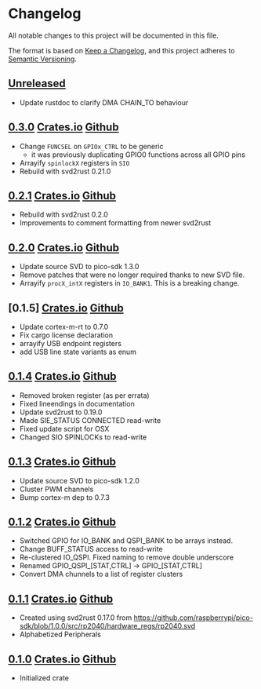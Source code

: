 # Changelog

All notable changes to this project will be documented in this file.

The format is based on [Keep a Changelog](https://keepachangelog.com/en/1.0.0/),
and this project adheres to [Semantic Versioning](https://semver.org/spec/v2.0.0.html).

## [Unreleased]

- Update rustdoc to clarify DMA CHAIN_TO behaviour

## [0.3.0] [Crates.io](https://crates.io/crates/rp2040-pac/0.3.0) [Github](https://github.com/rp-rs/rp2040-pac/releases/tag/v0.3.0)

- Change `FUNCSEL` on `GPIOx_CTRL` to be generic
    - it was previously duplicating GPIO0 functions across all GPIO pins
- Arrayify `spinlockX` registers in `SIO`
- Rebuild with svd2rust 0.21.0

## [0.2.1] [Crates.io](https://crates.io/crates/rp2040-pac/0.2.1) [Github](https://github.com/rp-rs/rp2040-pac/releases/tag/v0.2.1)

- Rebuild with svd2rust 0.2.0
- Improvements to comment formatting from newer svd2rust

## [0.2.0] [Crates.io](https://crates.io/crates/rp2040-pac/0.2.0) [Github](https://github.com/rp-rs/rp2040-pac/releases/tag/v0.2.0)

- Update source SVD to pico-sdk 1.3.0
- Remove patches that were no longer required thanks to new SVD file.
- Arrayify `procX_intX` registers in `IO_BANK1`. This is a breaking change.

## [0.1.5] [Crates.io](https://crates.io/crates/rp2040-pac/0.1.5) [Github](https://github.com/rp-rs/rp2040-pac/releases/tag/v0.1.5)

- Update cortex-m-rt to 0.7.0
- Fix cargo license declaration
- arrayify USB endpoint registers
- add USB line state variants as enum

## [0.1.4] [Crates.io](https://crates.io/crates/rp2040-pac/0.1.4) [Github](https://github.com/rp-rs/rp2040-pac/releases/tag/v0.1.4)

- Removed broken register (as per errata)
- Fixed lineendings in documentation
- Update svd2rust to 0.19.0
- Made SIE_STATUS CONNECTED read-write
- Fixed update script for OSX
- Changed SIO SPINLOCKs to read-write

## [0.1.3] [Crates.io](https://crates.io/crates/rp2040-pac/0.1.3) [Github](https://github.com/rp-rs/rp2040-pac/releases/tag/v0.1.3)

- Update source SVD to pico-sdk 1.2.0
- Cluster PWM channels
- Bump cortex-m dep to 0.7.3

## [0.1.2] [Crates.io](https://crates.io/crates/rp2040-pac/0.1.2) [Github](https://github.com/rp-rs/rp2040-pac/releases/tag/v0.1.2)

- Switched GPIO for IO_BANK and QSPI_BANK to be arrays instead.
- Change BUFF_STATUS access to read-write
- Re-clustered IO_QSPI. Fixed naming to remove double underscore
- Renamed GPIO_QSPI_[STAT,CTRL] -> GPIO_[STAT,CTRL]
- Convert DMA chunnels to a list of register clusters

## [0.1.1] [Crates.io](https://crates.io/crates/rp2040-pac/0.1.1) [Github](https://github.com/rp-rs/rp2040-pac/releases/tag/v0.1.1)

- Created using svd2rust 0.17.0 from https://github.com/raspberrypi/pico-sdk/blob/1.0.0/src/rp2040/hardware_regs/rp2040.svd
- Alphabetized Peripherals

## [0.1.0] [Crates.io](https://crates.io/crates/rp2040-pac/0.1.0) [Github](https://github.com/rp-rs/rp2040-pac/releases/tag/v0.1.0)

- Initialized crate

[Unreleased]: https://github.com/rp-rs/rp2040-pac/compare/v0.3.0...HEAD
[0.3.0]: https://github.com/rp-rs/rp2040-pac/compare/v0.2.1...v0.3.0
[0.2.1]: https://github.com/rp-rs/rp2040-pac/compare/v0.2.0...v0.2.1
[0.2.0]: https://github.com/rp-rs/rp2040-pac/compare/v0.1.4...v0.2.0
[0.1.4]: https://github.com/rp-rs/rp2040-pac/compare/v0.1.3...v0.1.4
[0.1.3]: https://github.com/rp-rs/rp2040-pac/compare/v0.1.2...v0.1.3
[0.1.2]: https://github.com/rp-rs/rp2040-pac/compare/v0.1.1...v0.1.2
[0.1.1]: https://github.com/rp-rs/rp2040-pac/compare/v0.1.0...v0.1.1
[0.1.0]: https://github.com/rp-rs/rp2040-pac/releases/tag/v0.1.0
